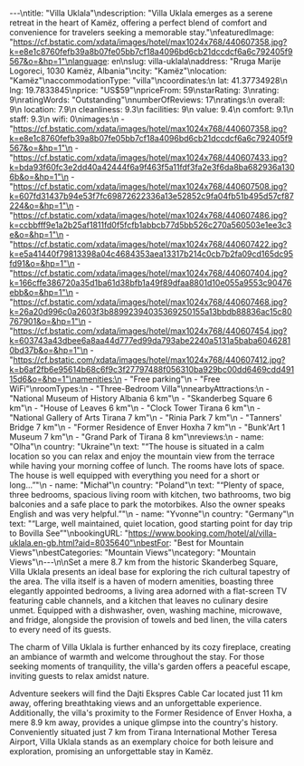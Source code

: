 ---\ntitle: "Villa Uklala"\ndescription: "Villa Uklala emerges as a serene retreat in the heart of Kamëz, offering a perfect blend of comfort and convenience for travelers seeking a memorable stay."\nfeaturedImage: "https://cf.bstatic.com/xdata/images/hotel/max1024x768/440607358.jpg?k=e8e1c8760fefb39a8b07fe05bb7cf18a4096bd6cb21dccdcf6a6c792405f9567&o=&hp=1"\nlanguage: en\nslug: villa-uklala\naddress: "Rruga Marije Logoreci, 1030 Kamëz, Albania"\ncity: "Kamëz"\nlocation: "Kamëz"\naccommodationType: "villa"\ncoordinates:\n  lat: 41.37734928\n  lng: 19.7833845\nprice: "US$59"\npriceFrom: 59\nstarRating: 3\nrating: 9\nratingWords: "Outstanding"\nnumberOfReviews: 17\nratings:\n  overall: 9\n  location: 7.9\n  cleanliness: 9.3\n  facilities: 9\n  value: 9.4\n  comfort: 9.1\n  staff: 9.3\n  wifi: 0\nimages:\n  - "https://cf.bstatic.com/xdata/images/hotel/max1024x768/440607358.jpg?k=e8e1c8760fefb39a8b07fe05bb7cf18a4096bd6cb21dccdcf6a6c792405f9567&o=&hp=1"\n  - "https://cf.bstatic.com/xdata/images/hotel/max1024x768/440607433.jpg?k=bda93f60fc3e2dd40a42444f6a9f463f5a11fdf3fa2e3f6da8ba682936a1306b&o=&hp=1"\n  - "https://cf.bstatic.com/xdata/images/hotel/max1024x768/440607508.jpg?k=607fd31437b94e53f7fc69872622336a13e52852c9fa04fb51b495d57cf87224&o=&hp=1"\n  - "https://cf.bstatic.com/xdata/images/hotel/max1024x768/440607486.jpg?k=ccbbfff9e1a2b25af1811fd0f5fcfb1abbcb77d5bb526c270a560503e1ee3c3e&o=&hp=1"\n  - "https://cf.bstatic.com/xdata/images/hotel/max1024x768/440607422.jpg?k=e5a41440f79813398a04c4684353aea13317b214c0cb7b2fa09cd165dc95fd91&o=&hp=1"\n  - "https://cf.bstatic.com/xdata/images/hotel/max1024x768/440607404.jpg?k=166cffe386720a35d1ba61d38bfb1a49f89dfaa8801d10e055a9553c90476ebb&o=&hp=1"\n  - "https://cf.bstatic.com/xdata/images/hotel/max1024x768/440607468.jpg?k=26a20d996c0a2603f3b88992394035369250155a13bbdb88836ac15c80767901&o=&hp=1"\n  - "https://cf.bstatic.com/xdata/images/hotel/max1024x768/440607454.jpg?k=603743a43dbee6a8aa44d777ed99da793abe2240a5131a5baba60462810bd37b&o=&hp=1"\n  - "https://cf.bstatic.com/xdata/images/hotel/max1024x768/440607412.jpg?k=b6af2fb6e95614b68c6f9c3f27797488f056310ba929bc00dd6469cdd49115d6&o=&hp=1"\namenities:\n  - "Free parking"\n  - "Free WiFi"\nroomTypes:\n  - "Three-Bedroom Villa"\nnearbyAttractions:\n  - "National Museum of History Albania 6 km"\n  - "Skanderbeg Square 6 km"\n  - "House of Leaves 6 km"\n  - "Clock Tower Tirana 6 km"\n  - "National Gallery of Arts Tirana 7 km"\n  - "Rinia Park 7 km"\n  - "Tanners' Bridge 7 km"\n  - "Former Residence of Enver Hoxha 7 km"\n  - "Bunk'Art 1 Museum 7 km"\n  - "Grand Park of Tirana 8 km"\nreviews:\n  - name: "Olha"\n    country: "Ukraine"\n    text: "“The house is situated in a calm location so you can relax and enjoy the mountain view from the terrace while having your morning coffee of lunch. The rooms have lots of space. The house is well equipped with everything you need for a short or long...”"\n  - name: "Michał"\n    country: "Poland"\n    text: "“Plenty of space, three bedrooms, spacious living room with kitchen, two bathrooms, two big balconies and a safe place to park the motorbikes. Also the owner speaks English and was very helpful.”"\n  - name: "Yvonne"\n    country: "Germany"\n    text: "“Large, well maintained, quiet location, good starting point for day trip to Bovilla See”"\nbookingURL: "https://www.booking.com/hotel/al/villa-uklala.en-gb.html?aid=8035640"\nbestFor: "Best for Mountain Views"\nbestCategories: "Mountain Views"\ncategory: "Mountain Views"\n---\n\nSet a mere 8.7 km from the historic Skanderbeg Square, Villa Uklala presents an ideal base for exploring the rich cultural tapestry of the area. The villa itself is a haven of modern amenities, boasting three elegantly appointed bedrooms, a living area adorned with a flat-screen TV featuring cable channels, and a kitchen that leaves no culinary desire unmet. Equipped with a dishwasher, oven, washing machine, microwave, and fridge, alongside the provision of towels and bed linen, the villa caters to every need of its guests.

The charm of Villa Uklala is further enhanced by its cozy fireplace, creating an ambiance of warmth and welcome throughout the stay. For those seeking moments of tranquility, the villa's garden offers a peaceful escape, inviting guests to relax amidst nature.

Adventure seekers will find the Dajti Ekspres Cable Car located just 11 km away, offering breathtaking views and an unforgettable experience. Additionally, the villa's proximity to the Former Residence of Enver Hoxha, a mere 8.9 km away, provides a unique glimpse into the country's history. Conveniently situated just 7 km from Tirana International Mother Teresa Airport, Villa Uklala stands as an exemplary choice for both leisure and exploration, promising an unforgettable stay in Kamëz.
